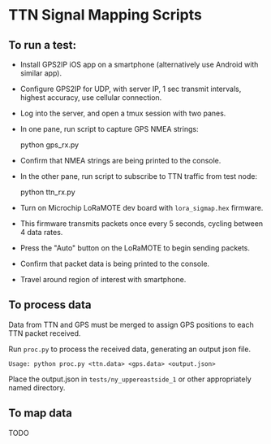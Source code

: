 # TTN Signal Mapping Scripts

## To run a test:

* Install GPS2IP iOS app on a smartphone (alternatively use Android with similar app).
* Configure GPS2IP for UDP, with server IP, 1 sec transmit intervals, highest accuracy, use cellular connection.
* Log into the server, and open a tmux session with two panes.
* In one pane, run script to capture GPS NMEA strings:

    python gps_rx.py

* Confirm that NMEA strings are being printed to the console.

* In the other pane, run script to subscribe to TTN traffic from test node:

    python ttn_rx.py

* Turn on Microchip LoRaMOTE dev board with `lora_sigmap.hex` firmware.
* This firmware transmits packets once every 5 seconds, cycling between 4 data rates.
* Press the "Auto" button on the LoRaMOTE to begin sending packets.
* Confirm that packet data is being printed to the console.
* Travel around region of interest with smartphone.

## To process data

Data from TTN and GPS must be merged to assign GPS positions to each TTN packet received.

Run `proc.py` to process the received data, generating an output json file.

    Usage: python proc.py <ttn.data> <gps.data> <output.json>

Place the output.json in `tests/ny_uppereastside_1` or other appropriately named directory.

## To map data

TODO

